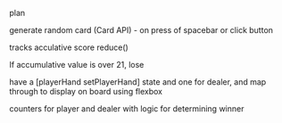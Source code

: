 plan

generate random card (Card API) - on press of spacebar or click button

tracks acculative score reduce()

If accumulative value is over 21, lose

have a [playerHand setPlayerHand] state and one for dealer, and map through to display on board using flexbox

counters for player and dealer with logic for determining winner
